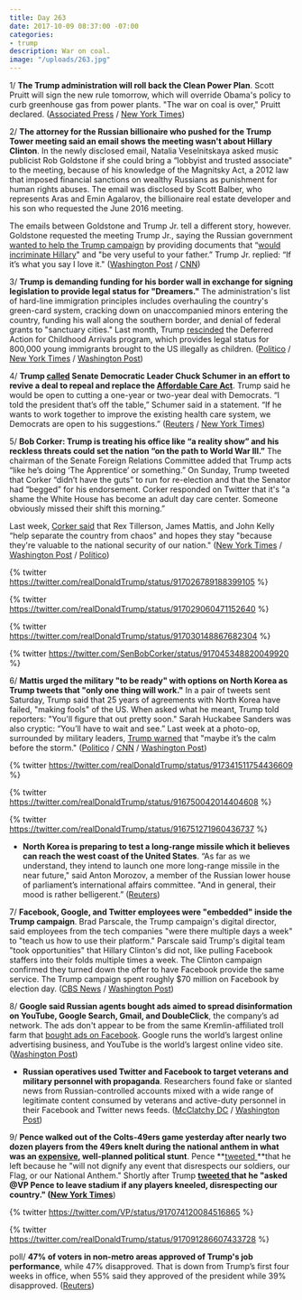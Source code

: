 ```yaml
---
title: Day 263
date: 2017-10-09 08:37:00 -07:00
categories:
- trump
description: War on coal.
image: "/uploads/263.jpg"
---
```


1/ **The Trump administration will roll back the Clean Power Plan**. Scott Pruitt will sign the new rule tomorrow, which will override Obama's policy to curb greenhouse gas from power plants. "The war on coal is over," Pruitt declared.  ([Associated Press](https://apnews.com/94c981eb440f43c3bbbfff84063a9ecc/Trump-administration-to-terminate-Obama's-climate-plan) / [New York Times](https://www.nytimes.com/2017/10/09/climate/clean-power-plan.html))

2/ **The attorney for the Russian billionaire who pushed for the Trump Tower meeting said an email shows the meeting wasn't about Hillary Clinton**. In the newly disclosed email, Natalia Veselnitskaya asked music publicist Rob Goldstone if she could bring a “lobbyist and trusted associate" to the meeting, because of his knowledge of the Magnitsky Act, a 2012 law that imposed financial sanctions on wealthy Russians as punishment for human rights abuses. The email was disclosed by Scott Balber, who represents Aras and Emin Agalarov, the billionaire real estate developer and his son who requested the June 2016 meeting.

The emails between Goldstone and Trump Jr. tell a different story, however. Goldstone requested the meeting Trump Jr., saying the Russian government [wanted to help the Trump campaign](https://whatthefuckjusthappenedtoday.com/2017/07/10/Day-172/#1-donald-trump-jr-met-with-a-kremlin) by providing documents that “[would incriminate Hillary](https://whatthefuckjusthappenedtoday.com/2017/07/11/Day-173/#2-the-email-sent-to-trump-jr-said-th)" and "be very useful to your father.” Trump Jr. replied: “If it’s what you say I love it." ([Washington Post](https://www.washingtonpost.com/politics/newly-disclosed-email-sheds-light-on-trump-jr-meeting-with-russian-lawyer/2017/10/09/2d0fecb0-a9e3-11e7-92d1-58c702d2d975_story.html) / [CNN](http://www.cnn.com/2017/10/09/politics/russia-trump-tower-meeting-new-documents/index.html))

3/ **Trump is demanding funding for his border wall in exchange for signing legislation to provide legal status for "Dreamers."** The administration's list of hard-line immigration principles includes overhauling the country's green-card system, cracking down on unaccompanied minors entering the country, funding his wall along the southern border, and denial of federal grants to "sanctuary cities." Last month, Trump [rescinded](https://whatthefuckjusthappenedtoday.com/2017/09/05/day-229/#1-trump-rescinded-daca-and-called-on) the Deferred Action for Childhood Arrivals program, which provides legal status for 800,000 young immigrants brought to the US illegally as children.  ([Politico](http://www.politico.com/story/2017/10/08/trump-immigration-plan-dreamers-243586) / [New York Times](https://www.nytimes.com/2017/10/08/us/politics/white-house-daca.html) / [Washington Post](https://www.washingtonpost.com/news/post-politics/wp/2017/10/08/trump-administration-releases-hard-line-immigration-principles-threatening-deal-on-dreamers/))

4/ **Trump [called](https://www.axios.com/trump-phones-schumer-for-help-on-health-care-miffing-some-in-gop-2493868663.html) Senate Democratic Leader Chuck Schumer in an effort to revive a deal to repeal and replace the <a href="{{ site.url }}{{ site.baseurl }}/trump-health-care/">Affordable Care Act</a>**. Trump said he would be open to cutting a one-year or two-year deal with Democrats. “I told the president that’s off the table,” Schumer said in a statement. “If he wants to work together to improve the existing health care system, we Democrats are open to his suggestions.” ([Reuters](https://www.reuters.com/article/us-usa-healthcare-trump-deal/trump-says-open-to-temporary-healthcare-reform-deal-with-democrats-idUSKBN1CC0S9) / [New York Times](https://www.nytimes.com/2017/10/07/us/politics/trump-schumer-obamacare.html))

5/ **Bob Corker: Trump is treating his office like “a reality show” and his reckless threats could set the nation “on the path to World War III.”** The chairman of the Senate Foreign Relations Committee added that Trump acts “like he’s doing ‘The Apprentice’ or something.” On Sunday, Trump tweeted that Corker “didn’t have the guts” to run for re-election and that the Senator had “begged” for his endorsement. Corker responded on Twitter that it's "a shame the White House has become an adult day care center. Someone obviously missed their shift this morning.”

Last week, [Corker said](https://whatthefuckjusthappenedtoday.com/2017/10/05/day-259/#6-rex-tillerson-james-mattis-and-ste) that Rex Tillerson, James Mattis, and John Kelly “help separate the country from chaos" and hopes they stay "because they're valuable to the national security of our nation." ([New York Times](https://www.nytimes.com/2017/10/08/us/politics/trump-corker.html) / [Washington Post](https://www.washingtonpost.com/news/post-politics/wp/2017/10/08/trump-attacks-gop-sen-corker-didnt-have-the-guts-to-run-for-reelection/) / [Politico](http://www.politico.com/story/2017/10/08/trump-claims-corker-didnt-have-the-guts-to-run-for-reelection-243576))

{% twitter https://twitter.com/realDonaldTrump/status/917026789188399105 %}

{% twitter https://twitter.com/realDonaldTrump/status/917029060471152640 %}

{% twitter https://twitter.com/realDonaldTrump/status/917030148867682304 %}

{% twitter https://twitter.com/SenBobCorker/status/917045348820049920 %}

6/ **Mattis urged the military "to be ready" with options on North Korea as Trump tweets that "only one thing will work."** In a pair of tweets sent Saturday, Trump said that 25 years of agreements with North Korea have failed, "making fools" of the US. When asked what he meant, Trump told reporters: "You'll figure that out pretty soon." Sarah Huckabee Sanders was also cryptic: “You’ll have to wait and see.” Last week at a photo-op, surrounded by military leaders, [Trump warned](https://whatthefuckjusthappenedtoday.com/2017/10/06/day-260/#2-surrounded-by-military-leaders-tru) that "maybe it’s the calm before the storm." ([Politico](http://www.politico.com/story/2017/10/09/jim-mattis-north-korea-military-ready-243596) / [CNN](http://www.cnn.com/2017/10/07/politics/trump-north-korea-negotiations-tweet/index.html) / [Washington Post](https://www.washingtonpost.com/news/post-politics/wp/2017/10/07/trump-on-north-korea-sorry-but-only-one-thing-will-work/))

{% twitter https://twitter.com/realDonaldTrump/status/917341511754436609 %}

{% twitter https://twitter.com/realDonaldTrump/status/916750042014404608 %}

{% twitter https://twitter.com/realDonaldTrump/status/916751271960436737 %}

* **North Korea is preparing to test a long-range missile which it believes can reach the west coast of the United States**. “As far as we understand, they intend to launch one more long-range missile in the near future," said Anton Morozov, a member of the Russian lower house of parliament’s international affairs committee. "And in general, their mood is rather belligerent.”  ([Reuters](https://www.reuters.com/article/us-northkorea-missiles-russia/north-korea-preparing-long-range-missile-test-ria-cites-russian-lawmaker-idUSKBN1CB21T))

7/ **Facebook, Google, and Twitter employees were "embedded" inside the Trump campaign**. Brad Parscale, the Trump campaign's digital director, said employees from the tech companies "were there multiple days a week" to "teach us how to use their platform." Parscale said Trump's digital team "took opportunities" that Hillary Clinton's did not, like pulling Facebook staffers into their folds multiple times a week. The Clinton campaign confirmed they turned down the offer to have Facebook provide the same service. The Trump campaign spent roughly $70 million on Facebook by election day.  ([CBS News](https://www.cbsnews.com/news/facebook-embeds-russia-and-the-trump-campaigns-secret-weapon/) / [Washington Post](https://www.washingtonpost.com/politics/trump-campaigns-embrace-of-facebook-shows-companys-growing-reach-in-elections/2017/10/08/e5e5f156-a93b-11e7-b3aa-c0e2e1d41e38_story.html))

8/ **Google said Russian agents bought ads aimed to spread disinformation on YouTube, Google Search, Gmail, and DoubleClick**,  the company’s ad network. The ads don't appear to be from the same Kremlin-affiliated troll farm that [bought ads on Facebook](https://whatthefuckjusthappenedtoday.com/2017/09/06/day-230/#6-facebook-found-100-000-in-ad-spend). Google runs the world’s largest online advertising business, and YouTube is the world’s largest online video site. ([Washington Post](https://www.washingtonpost.com/news/the-switch/wp/2017/10/09/google-uncovers-russian-bought-ads-on-youtube-gmail-and-other-platforms/?utm_term=.8fd4678dc621))

* **Russian operatives used Twitter and Facebook to target veterans and military personnel with propaganda**. Researchers found fake or slanted news from Russian-controlled accounts mixed with a wide range of legitimate content consumed by veterans and active-duty personnel in their Facebook and Twitter news feeds. ([McClatchy DC](http://www.mcclatchydc.com/news/nation-world/national/article177744986.html) / [Washington Post](https://www.washingtonpost.com/news/the-switch/wp/2017/10/09/russian-operatives-used-twitter-and-facebook-to-target-veterans-and-military-personnel-study-says/))

9/ **Pence walked out of the Colts-49ers game yesterday after nearly two dozen players from the 49ers knelt during the national anthem in what was an [expensive](http://www.cnn.com/2017/10/08/politics/pence-indianapolis-flights-cost/index.html), well-planned political stunt**. Pence **[tweeted ](https://twitter.com/VP/status/917074120084516865)**that he left because he "will not dignify any event that disrespects our soldiers, our Flag, or our National Anthem." Shortly after Trump **[tweeted ](https://twitter.com/realDonaldTrump/status/917091286607433728)**that he "asked @VP Pence to leave stadium if any players kneeled, disrespecting our country." (**[New York Times](https://www.nytimes.com/2017/10/08/us/politics/pence-anthem-colts.html)**)

{% twitter https://twitter.com/VP/status/917074120084516865 %}

{% twitter https://twitter.com/realDonaldTrump/status/917091286607433728 %}

poll/ **47% of voters in non-metro areas approved of Trump's job performance**, while 47% disapproved. That is down from Trump’s first four weeks in office, when 55% said they approved of the president while 39% disapproved. ([Reuters](https://www.reuters.com/article/us-usa-ruralamerica-poll/trumps-popularity-is-slipping-in-rural-america-poll-idUSKBN1CE162))